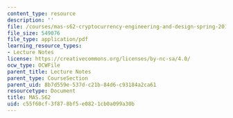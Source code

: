 ```yaml
---
content_type: resource
description: ''
file: /courses/mas-s62-cryptocurrency-engineering-and-design-spring-2018/c55f60cf3f878bf5e0821cb0a099a30b_MAS-S62S18-lec01.pdf
file_size: 549076
file_type: application/pdf
learning_resource_types:
- Lecture Notes
license: https://creativecommons.org/licenses/by-nc-sa/4.0/
ocw_type: OCWFile
parent_title: Lecture Notes
parent_type: CourseSection
parent_uid: 8b7d559e-537d-c21b-84d6-c93184a2ca61
resourcetype: Document
title: MAS.S62
uid: c55f60cf-3f87-8bf5-e082-1cb0a099a30b
---
```

